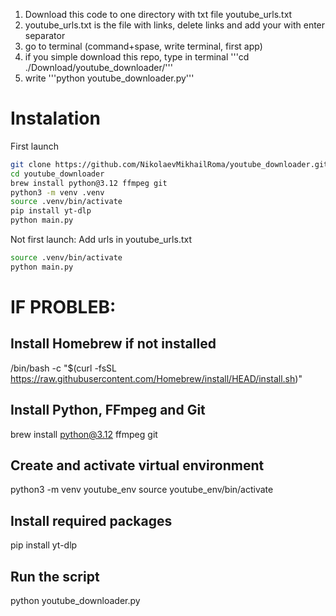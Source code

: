 1. Download this code to one directory with txt file youtube_urls.txt
2. youtube_urls.txt is the file with links, delete links and add your with enter separator
3. go to terminal (command+spase, write terminal, first app)
4. if you simple download this repo, type in terminal
'''cd ./Download/youtube_downloader/'''
5. write
'''python youtube_downloader.py'''

# Instalation

First launch
```bash
git clone https://github.com/NikolaevMikhailRoma/youtube_downloader.git 
cd youtube_downloader
brew install python@3.12 ffmpeg git
python3 -m venv .venv
source .venv/bin/activate
pip install yt-dlp
python main.py
```

Not first launch:
Add urls in youtube_urls.txt
```bash
source .venv/bin/activate
python main.py
```




# IF PROBLEB:
## Install Homebrew if not installed
/bin/bash -c "$(curl -fsSL https://raw.githubusercontent.com/Homebrew/install/HEAD/install.sh)"
## Install Python, FFmpeg and Git
brew install python@3.12 ffmpeg git
## Create and activate virtual environment
python3 -m venv youtube_env
source youtube_env/bin/activate
## Install required packages
pip install yt-dlp
## Run the script
python youtube_downloader.py

